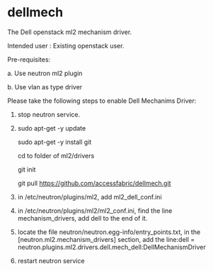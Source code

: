 dellmech
========
The Dell openstack ml2 mechanism driver.


Intended user : Existing openstack user. 


Pre-requisites:

a. Use neutron ml2 plugin

b. Use vlan as type driver



Please take the following steps to enable Dell Mechanims Driver:

1. stop neutron service.

2. sudo apt-get -y update

   sudo apt-get -y install git
   
   cd to folder of ml2/drivers

   git init
   
   git pull https://github.com/accessfabric/dellmech.git
   

3. in /etc/neutron/plugins/ml2, add ml2_dell_conf.ini

4. in /etc/neutron/plugins/ml2/ml2_conf.ini, find the line mechanism_drivers, add dell to the end of it.

5. locate the file neutron/neutron.egg-info/entry_points.txt, in the [neutron.ml2.mechanism_drivers] section, 
    add the line:dell = neutron.plugins.ml2.drivers.dell.mech_dell:DellMechanismDriver
   

6. restart neutron service
